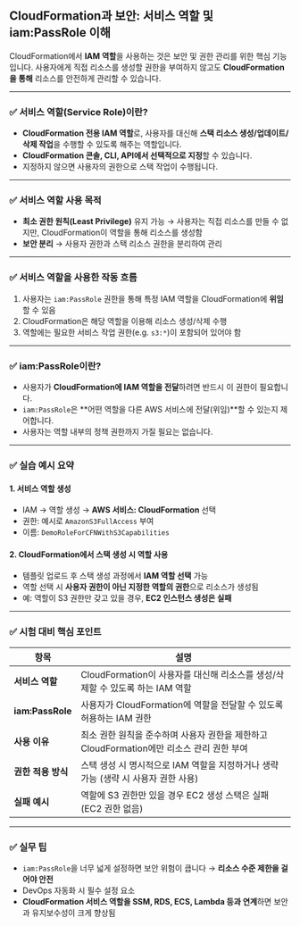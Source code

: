 ## CloudFormation과 보안: 서비스 역할 및 iam\:PassRole 이해

CloudFormation에서 **IAM 역할**을 사용하는 것은 보안 및 권한 관리를 위한 핵심 기능입니다. 사용자에게 직접 리소스를 생성할 권한을 부여하지 않고도 **CloudFormation을 통해** 리소스를 안전하게 관리할 수 있습니다.

---

### ✅ 서비스 역할(Service Role)이란?

* **CloudFormation 전용 IAM 역할**로, 사용자를 대신해 **스택 리소스 생성/업데이트/삭제 작업**을 수행할 수 있도록 해주는 역할입니다.
* **CloudFormation 콘솔, CLI, API에서 선택적으로 지정**할 수 있습니다.
* 지정하지 않으면 사용자의 권한으로 스택 작업이 수행됩니다.

---

### ✅ 서비스 역할 사용 목적

* **최소 권한 원칙(Least Privilege)** 유지 가능
  → 사용자는 직접 리소스를 만들 수 없지만, CloudFormation이 역할을 통해 리소스를 생성함
* **보안 분리**
  → 사용자 권한과 스택 리소스 권한을 분리하여 관리

---

### ✅ 서비스 역할을 사용한 작동 흐름

1. 사용자는 `iam:PassRole` 권한을 통해 특정 IAM 역할을 CloudFormation에 **위임**할 수 있음
2. CloudFormation은 해당 역할을 이용해 리소스 생성/삭제 수행
3. 역할에는 필요한 서비스 작업 권한(e.g. `s3:*`)이 포함되어 있어야 함

---

### ✅ iam\:PassRole이란?

* 사용자가 **CloudFormation에 IAM 역할을 전달**하려면 반드시 이 권한이 필요합니다.
* `iam:PassRole`은 \*\*어떤 역할을 다른 AWS 서비스에 전달(위임)\*\*할 수 있는지 제어합니다.
* 사용자는 역할 내부의 정책 권한까지 가질 필요는 없습니다.

---

### ✅ 실습 예시 요약

#### 1. 서비스 역할 생성

* IAM → 역할 생성 → **AWS 서비스: CloudFormation** 선택
* 권한: 예시로 `AmazonS3FullAccess` 부여
* 이름: `DemoRoleForCFNWithS3Capabilities`

#### 2. CloudFormation에서 스택 생성 시 역할 사용

* 템플릿 업로드 후 스택 생성 과정에서 **IAM 역할 선택** 가능
* 역할 선택 시 **사용자 권한이 아닌 지정한 역할의 권한**으로 리소스가 생성됨
* 예: 역할이 S3 권한만 갖고 있을 경우, **EC2 인스턴스 생성은 실패**

---

### ✅ 시험 대비 핵심 포인트

| 항목                | 설명                                                        |
| ----------------- | --------------------------------------------------------- |
| **서비스 역할**        | CloudFormation이 사용자를 대신해 리소스를 생성/삭제할 수 있도록 하는 IAM 역할      |
| **iam\:PassRole** | 사용자가 CloudFormation에 역할을 전달할 수 있도록 허용하는 IAM 권한            |
| **사용 이유**         | 최소 권한 원칙을 준수하며 사용자 권한을 제한하고 CloudFormation에만 리소스 관리 권한 부여 |
| **권한 적용 방식**      | 스택 생성 시 명시적으로 IAM 역할을 지정하거나 생략 가능 (생략 시 사용자 권한 사용)        |
| **실패 예시**         | 역할에 S3 권한만 있을 경우 EC2 생성 스택은 실패 (EC2 권한 없음)                |

---

### ✅ 실무 팁

* `iam:PassRole`을 너무 넓게 설정하면 보안 위험이 큽니다 → **리소스 수준 제한을 걸어야 안전**
* DevOps 자동화 시 필수 설정 요소
* **CloudFormation 서비스 역할을 SSM, RDS, ECS, Lambda 등과 연계**하면 보안과 유지보수성이 크게 향상됨
